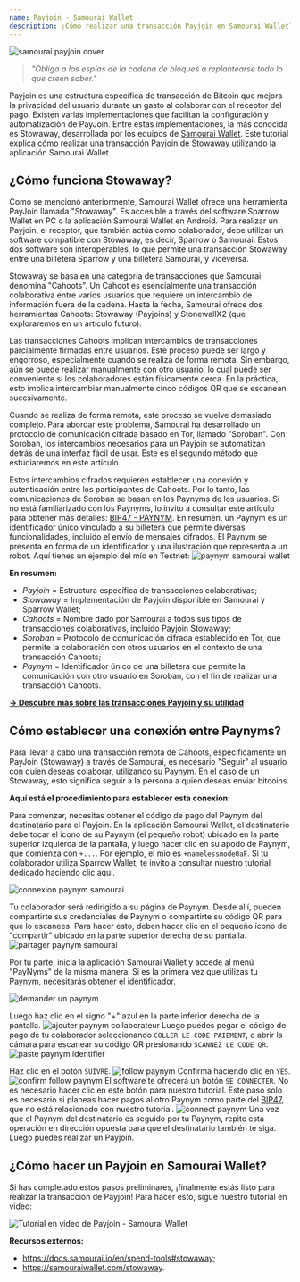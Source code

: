 ```yaml
---
name: Payjoin - Samourai Wallet
description: ¿Cómo realizar una transacción Payjoin en Samourai Wallet?
---
```

![samourai payjoin cover](assets/cover.jpeg)

> *"Obliga a los espías de la cadena de bloques a replantearse todo lo que creen saber."*

Payjoin es una estructura específica de transacción de Bitcoin que mejora la privacidad del usuario durante un gasto al colaborar con el receptor del pago. Existen varias implementaciones que facilitan la configuración y automatización de PayJoin. Entre estas implementaciones, la más conocida es Stowaway, desarrollada por los equipos de [Samourai Wallet](https://samouraiwallet.com/stowaway). Este tutorial explica cómo realizar una transacción Payjoin de Stowaway utilizando la aplicación Samourai Wallet.

## ¿Cómo funciona Stowaway?

Como se mencionó anteriormente, Samourai Wallet ofrece una herramienta PayJoin llamada "Stowaway". Es accesible a través del software Sparrow Wallet en PC o la aplicación Samourai Wallet en Android. Para realizar un Payjoin, el receptor, que también actúa como colaborador, debe utilizar un software compatible con Stowaway, es decir, Sparrow o Samourai. Estos dos software son interoperables, lo que permite una transacción Stowaway entre una billetera Sparrow y una billetera Samourai, y viceversa.

Stowaway se basa en una categoría de transacciones que Samourai denomina "Cahoots". Un Cahoot es esencialmente una transacción colaborativa entre varios usuarios que requiere un intercambio de información fuera de la cadena. Hasta la fecha, Samourai ofrece dos herramientas Cahoots: Stowaway (Payjoins) y StonewallX2 (que exploraremos en un artículo futuro).

Las transacciones Cahoots implican intercambios de transacciones parcialmente firmadas entre usuarios. Este proceso puede ser largo y engorroso, especialmente cuando se realiza de forma remota. Sin embargo, aún se puede realizar manualmente con otro usuario, lo cual puede ser conveniente si los colaboradores están físicamente cerca. En la práctica, esto implica intercambiar manualmente cinco códigos QR que se escanean sucesivamente.

Cuando se realiza de forma remota, este proceso se vuelve demasiado complejo. Para abordar este problema, Samourai ha desarrollado un protocolo de comunicación cifrada basado en Tor, llamado "Soroban". Con Soroban, los intercambios necesarios para un Payjoin se automatizan detrás de una interfaz fácil de usar. Este es el segundo método que estudiaremos en este artículo.

Estos intercambios cifrados requieren establecer una conexión y autenticación entre los participantes de Cahoots. Por lo tanto, las comunicaciones de Soroban se basan en los Paynyms de los usuarios. Si no está familiarizado con los Paynyms, lo invito a consultar este artículo para obtener más detalles: [BIP47 - PAYNYM](https://planb.network/tutorials/privacy/paynym-bip47).
En resumen, un Paynym es un identificador único vinculado a su billetera que permite diversas funcionalidades, incluido el envío de mensajes cifrados. El Paynym se presenta en forma de un identificador y una ilustración que representa a un robot. Aquí tienes un ejemplo del mío en Testnet: ![paynym samourai wallet](assets/es/1.png)

**En resumen:**
- _Payjoin_ = Estructura específica de transacciones colaborativas;
- _Stowaway_ = Implementación de Payjoin disponible en Samourai y Sparrow Wallet;
- _Cahoots_ = Nombre dado por Samourai a todos sus tipos de transacciones colaborativas, incluido Payjoin Stowaway;
- _Soroban_ = Protocolo de comunicación cifrada establecido en Tor, que permite la colaboración con otros usuarios en el contexto de una transacción Cahoots;
- _Paynym_ = Identificador único de una billetera que permite la comunicación con otro usuario en Soroban, con el fin de realizar una transacción Cahoots.

[**-> Descubre más sobre las transacciones Payjoin y su utilidad**](https://planb.network/tutorials/privacy/payjoin)

## Cómo establecer una conexión entre Paynyms?
Para llevar a cabo una transacción remota de Cahoots, específicamente un PayJoin (Stowaway) a través de Samourai, es necesario "Seguir" al usuario con quien deseas colaborar, utilizando su Paynym. En el caso de un Stowaway, esto significa seguir a la persona a quien deseas enviar bitcoins.

**Aquí está el procedimiento para establecer esta conexión:**

Para comenzar, necesitas obtener el código de pago del Paynym del destinatario para el Payjoin. En la aplicación Samourai Wallet, el destinatario debe tocar el icono de su Paynym (el pequeño robot) ubicado en la parte superior izquierda de la pantalla, y luego hacer clic en su apodo de Paynym, que comienza con `+...`. Por ejemplo, el mío es `+namelessmode0aF`. Si tu colaborador utiliza Sparrow Wallet, te invito a consultar nuestro tutorial dedicado haciendo clic aquí.

![connexion paynym samourai](assets/es/2.png)

Tu colaborador será redirigido a su página de Paynym. Desde allí, pueden compartirte sus credenciales de Paynym o compartirte su código QR para que lo escanees. Para hacer esto, deben hacer clic en el pequeño ícono de "compartir" ubicado en la parte superior derecha de su pantalla.
![partager paynym samourai](assets/es/1.png)

Por tu parte, inicia la aplicación Samourai Wallet y accede al menú "PayNyms" de la misma manera. Si es la primera vez que utilizas tu Paynym, necesitarás obtener el identificador.

![demander un paynym](assets/es/3.png)

Luego haz clic en el signo "+" azul en la parte inferior derecha de la pantalla.
![ajouter paynym collaborateur](assets/es/4.png)
Luego puedes pegar el código de pago de tu colaborador seleccionando `COLLER LE CODE PAIEMENT`, o abrir la cámara para escanear su código QR presionando `SCANNEZ LE CODE QR`.![paste paynym identifier](assets/es/5.png)

Haz clic en el botón `SUIVRE`.
![follow paynym](assets/es/6.png)
Confirma haciendo clic en `YES`.
![confirm follow paynym](assets/es/7.png)
El software te ofrecerá un botón `SE CONNECTER`. No es necesario hacer clic en este botón para nuestro tutorial. Este paso solo es necesario si planeas hacer pagos al otro Paynym como parte del [BIP47](https://planb.network/tutorials/privacy/paynym-bip47), que no está relacionado con nuestro tutorial.
![connect paynym](assets/es/8.png)
Una vez que el Paynym del destinatario es seguido por tu Paynym, repite esta operación en dirección opuesta para que el destinatario también te siga. Luego puedes realizar un Payjoin.

## ¿Cómo hacer un Payjoin en Samourai Wallet?

Si has completado estos pasos preliminares, ¡finalmente estás listo para realizar la transacción de Payjoin! Para hacer esto, sigue nuestro tutorial en video:

![Tutorial en video de Payjoin - Samourai Wallet](https://youtu.be/FXW6XZim0ww?si=EXalYwK1t9DT48aE)

**Recursos externos:**
- https://docs.samourai.io/en/spend-tools#stowaway;
- https://samouraiwallet.com/stowaway.
